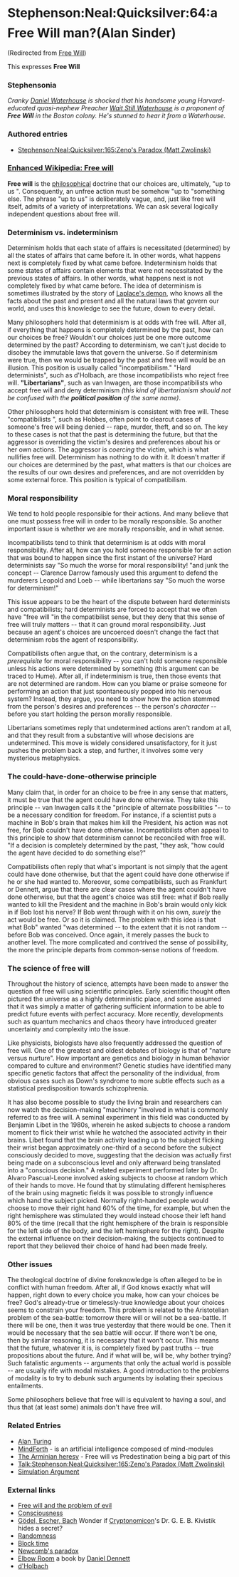 
# Stephenson:Neal:Quicksilver:64:a Free Will man?(Alan Sinder)

(Redirected from [Free Will](/free-will))

This expresses **Free Will**
### Stephensonia


*Cranky [Daniel Waterhouse](/daniel-waterhouse) is shocked that his handsome young Harvard-educated quasi-nephew Preacher [Wait Still Waterhouse](/stephenson-neal-quicksilver-wait-still-waterhouse) is a proponent of **Free Will** in the Boston colony. He's stunned to hear it from a Waterhouse.*

### Authored entries


* [Stephenson:Neal:Quicksilver:165:Zeno's Paradox (Matt Zwolinski)](/stephenson-neal-quicksilver-165-zeno-s-paradox-matt-zwolinski)


### [Enhanced Wikipedia: Free will](/http-en-wikipedia-org-wiki-free-will)


**Free will** is the [philosophical](/http-en-wikipedia-org-wiki-philosophy) doctrine that our choices are, ultimately, "up to us ". Consequently, an unfree action must be somehow "up to "something else. The phrase "up to us" is deliberately vague, and, just like free will itself, admits of a variety of interpretations. We can ask several logically independent questions about free will.

### Determinism vs. indeterminism

 
Determinism holds that each state of affairs is necessitated (determined) by all the states of affairs that came before it. In other words, what happens next is completely fixed by what came before. Indeterminism holds that some states of affairs contain elements that were not necessitated by the previous states of affairs. In other words, what happens next is not completely fixed by what came before. The idea of determinism is sometimes illustrated by the story of [Laplace's demon](/http-en-wikipedia-org-wiki-pierre-simon-laplace), who knows all the facts about the past and present and all the natural laws that govern our world, and uses this knowledge to see the future, down to every detail. 

Many philosophers hold that determinism is at odds with free will. After all, if everything that happens is completely determined by the past, how can our choices be free? Wouldn't our choices just be one more outcome determined by the past? According to determinism, we can't just decide to disobey the immutable laws that govern the universe. So if determinism were true, then we would be trapped by the past and free will would be an illusion. This position is usually called "incompatibilism." "Hard determinists", such as d'Holbach, are those incompatibilists who reject free will. **"Libertarians"**, such as van Inwagen, are those incompatibilists who accept free will and deny determinism *(this kind of libertarianism should not be confused with the **political position** of the same name)*. 

Other philosophers hold that determinism is consistent with free will. These "compatibilists ", such as Hobbes, often point to clearcut cases of someone's free will being denied -- rape, murder, theft, and so on. The key to these cases is not that the past is determining the future, but that the aggressor is overriding the victim's desires and preferences about his or her own actions. The aggressor is *coercing* the victim, which is what nullifies free will. Determinism has nothing to do with it. It doesn't matter if our choices are determined by the past, what matters is that our choices are the results of our own desires and preferences, and are not overridden by some external force. This position is typical of compatibilism.

### Moral responsibility


We tend to hold people responsible for their actions. And many believe that one must possess free will in order to be morally responsible. So another important issue is whether we are morally responsible, and in what sense. 

Incompatibilists tend to think that determinism is at odds with moral responsibility. After all, how can you hold someone responsible for an action that was bound to happen since the first instant of the universe? Hard determinists say "So much the worse for moral responsibility! "and junk the concept -- Clarence Darrow famously used this argument to defend the murderers Leopold and Loeb -- while libertarians say "So much the worse for determinism!"

This issue appears to be the heart of the dispute between hard determinists and compatibilists; hard determinists are forced to accept that we often have "free will "in the compatibilist sense, but they deny that this sense of free will truly matters -- that it can ground moral responsibility. Just because an agent's choices are uncoerced doesn't change the fact that determinism robs the agent of responsibility. 

Compatibilists often argue that, on the contrary, determinism is a *prerequisite* for moral responsibility -- you can't hold someone responsible unless his actions were determined by something (this argument can be traced to Hume). After all, if indeterminism is true, then those events that are not determined are random. How can you blame or praise someone for performing an action that just spontaneously popped into his nervous system? Instead, they argue, you need to show how the action stemmed from the person's desires and preferences -- the person's *character* -- before you start holding the person morally responsible. 

Libertarians sometimes reply that undetermined actions aren't random at all, and that they result from a substantive will whose decisions are undetermined. This move is widely considered unsatisfactory, for it just pushes the problem back a step, and further, it involves some very mysterious metaphysics.

### The could-have-done-otherwise principle

 
Many claim that, in order for an choice to be free in any sense that matters, it must be true that the agent could have done otherwise. They take this principle -- van Inwagen calls it the "principle of alternate possibilities "-- to be a necessary condition for freedom. For instance, if a scientist puts a machine in Bob's brain that makes him kill the President, his action was not free, for Bob couldn't have done otherwise. Incompatibilists often appeal to this principle to show that determinism cannot be reconciled with free will. "If a decision is completely determined by the past, "they ask, "how could the agent have decided to do something else?"

Compatibilists often reply that what's important is not simply that the agent could have done otherwise, but that the agent could have done otherwise if he or she had wanted to. Moreover, some compatibilists, such as Frankfurt or Dennett, argue that there are clear cases where the agent couldn't have done otherwise, but that the agent's choice was still free: what if Bob really wanted to kill the President and the machine in Bob's brain would only kick in if Bob lost his nerve? If Bob went through with it on his own, *surely* the act would be free. Or so it is claimed. The problem with this idea is that what Bob" wanted "was determined -- to the extent that it is not random -- before Bob was conceived. Once again, it merely passes the buck to another level. The more complicated and contrived the sense of possibility, the more the principle departs from common-sense notions of freedom. 

### The science of free will

 
Throughout the history of science, attempts have been made to answer the question of free will using scientific principles. Early scientific thought often pictured the universe as a highly deterministic place, and some assumed that it was simply a matter of gathering sufficient information to be able to predict future events with perfect accuracy. More recently, developments such as quantum mechanics and chaos theory have introduced greater uncertainty and complexity into the issue. 

Like physicists, biologists have also frequently addressed the question of free will. One of the greatest and oldest debates of biology is that of "nature versus nurture". How important are genetics and biology in human behavior compared to culture and environment? Genetic studies have identified many specific genetic factors that affect the personality of the individual, from obvious cases such as Down's syndrome to more subtle effects such as a statistical predisposition towards schizophrenia.

It has also become possible to study the living brain and researchers can now watch the decision-making "machinery "involved in what is commonly referred to as free will. A seminal experiment in this field was conducted by Benjamin Libet in the 1980s, wherein he asked subjects to choose a random moment to flick their wrist while he watched the associated activity in their brains. Libet found that the brain activity leading up to the subject flicking their wrist began approximately one-third of a second before the subject consciously decided to move, suggesting that the decision was actually first being made on a subconscious level and only afterward being translated into a "conscious decision." A related experiment performed later by Dr. Alvaro Pascual-Leone involved asking subjects to choose at random which of their hands to move. He found that by stimulating different hemispheres of the brain using magnetic fields it was possible to strongly influence which hand the subject picked. Normally right-handed people would choose to move their right hand 60% of the time, for example, but when the right hemisphere was stimulated they would instead choose their left hand 80% of the time (recall that the right hemisphere of the brain is responsible for the left side of the body, and the left hemisphere for the right). Despite the external influence on their decision-making, the subjects continued to report that they believed their choice of hand had been made freely. 

### Other issues


The theological doctrine of divine foreknowledge is often alleged to be in conflict with human freedom. After all, if God knows exactly what will happen, right down to every choice you make, how can your choices be free? God's already-true or timelessly-true knowledge about your choices seems to constrain your freedom. This problem is related to the Aristotelian problem of the sea-battle: tomorrow there will or will not be a sea-battle. If there will be one, then it was true yesterday that there would be one. Then it would be necessary that the sea battle will occur. If there won't be one, then by similar reasoning, it is necessary that it won't occur. This means that the future, whatever it is, is completely fixed by past truths -- true propositions about the future. And if what will be, will be, why bother trying? Such fatalistic arguments -- arguments that only the actual world is possible -- are usually rife with modal mistakes. A good introduction to the problems of modality is to try to debunk such arguments by isolating their specious entailments. 

Some philosophers believe that free will is equivalent to having a soul, and thus that (at least some) animals don't have free will.

### Related Entries


* [Alan Turing](/alan-turing)
* [MindForth](/mindforth) - is an artificial intelligence composed of mind-modules
* [The Arminian heresy](/the-arminian-heresy) - Free will vs Predestination being a big part of this
* [Talk:Stephenson:Neal:Quicksilver:165:Zeno's Paradox (Matt Zwolinski)](/talk-stephenson-neal-quicksilver-165-zeno-s-paradox-matt-zwolinski)
* [Simulation Argument](/simulation-argument)


### External links


* [Free will and the problem of evil](/http-en-wikipedia-org-wiki-the-problem-of-evil)
* [Consciousness](/http-en-wikipedia-org-wiki-consciousness)
* [Gödel, Escher, Bach](/http-en-wikipedia-org-wiki-gödel-escher-bach) Wonder if [Cryptonomicon](/cryptonomicon)'s Dr. G. E. B. Kivistik hides a secret?
* [Randomness](/http-en-wikipedia-org-wiki-randomness)
* [Block time](/http-en-wikipedia-org-wiki-block-time)
* [Newcomb's paradox](/http-en-wikipedia-org-wiki-newcomb-s-paradox)
* [Elbow Room](/http-en-wikipedia-org-wiki-elbow-room) a book by [Daniel Dennett](/http-en-wikipedia-org-wiki-daniel-dennett)
* [d'Holbach](/http-en-wikipedia-org-wiki-baron-d-holbach)
